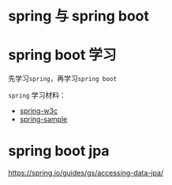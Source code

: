 
# spring 与 spring boot

# spring boot 学习

先学习`spring`，再学习`spring boot`

`spring` 学习材料：
* [spring-w3c](https://www.w3cschool.cn/wkspring/index.html) 
* [spring-sample](https://github.com/qw8880000/spring-samples)

# spring boot jpa

https://spring.io/guides/gs/accessing-data-jpa/
